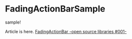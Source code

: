 FadingActionBarSample
=====================

sample!

Article is here.
[FadingActionBar -open source libraries #001-](http://sys1yagi.com/blog/2014/02/05/fadingactionbar/)
